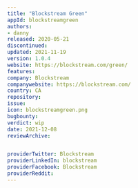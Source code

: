 ```yaml
---
title: "Blockstream Green"
appId: blockstreamgreen
authors:
- danny
released: 2020-05-21
discontinued: 
updated: 2021-11-19
version: 1.0.4
website: https://blockstream.com/green/
features:
company: Blockstream
companywebsite: https://blockstream.com/
country: CA
repository: 
issue: 
icon: blockstreamgreen.png
bugbounty: 
verdict: wip
date: 2021-12-08
reviewArchive:


providerTwitter: Blockstream
providerLinkedIn: blockstream
providerFacebook: Blockstream
providerReddit: 
---
```









